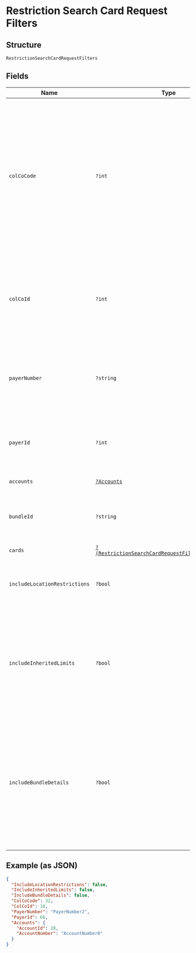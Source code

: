
# Restriction Search Card Request Filters

## Structure

`RestrictionSearchCardRequestFilters`

## Fields

| Name | Type | Tags | Description | Getter | Setter |
|  --- | --- | --- | --- | --- | --- |
| `colCoCode` | `?int` | Optional | Collecting Company Code (Shell Code) of the selected payer.<br>Mandatory for serviced OUs such as Romania, Latvia, Lithuania, Estonia, Ukraine etc. It is optional for other countries if ColCoID is provided.<br>Example:<br>86 for Philippines<br>5 for UK | getColCoCode(): ?int | setColCoCode(?int colCoCode): void |
| `colCoId` | `?int` | Optional | Collecting Company Id (in GFN) of the selected payer.<br>Optional if ColCoCode is passed else Mandatory.<br>Example:<br>1 for Philippines<br>5 for UK | getColCoId(): ?int | setColCoId(?int colCoId): void |
| `payerNumber` | `?string` | Optional | Payer Number of the selected payer.<br>Optional if PayerId is passed else Mandatory<br>Example: GB000000123 | getPayerNumber(): ?string | setPayerNumber(?string payerNumber): void |
| `payerId` | `?int` | Optional | Payer Id  of the selected payer.<br>Optional if PayerNumber is passed else Mandatory<br>Example: 123456 | getPayerId(): ?int | setPayerId(?int payerId): void |
| `accounts` | [`?Accounts`](../../doc/models/accounts.md) | Optional | - | getAccounts(): ?Accounts | setAccounts(?Accounts accounts): void |
| `bundleId` | `?string` | Optional | Identifier of the Card bundle in Gateway.<br>Optional if cards list is given, else mandatory. | getBundleId(): ?string | setBundleId(?string bundleId): void |
| `cards` | [`?(RestrictionSearchCardRequestFiltersCardsItems[])`](../../doc/models/restriction-search-card-request-filters-cards-items.md) | Optional | - | getCards(): ?array | setCards(?array cards): void |
| `includeLocationRestrictions` | `?bool` | Optional | Whether to include location restriction of the cards in the response<br>**Default**: `false` | getIncludeLocationRestrictions(): ?bool | setIncludeLocationRestrictions(?bool includeLocationRestrictions): void |
| `includeInheritedLimits` | `?bool` | Optional | When True: service will return the inherited values for the usage limits (from card-program or account as available) when it is not overridden on the card.<br>**Default**: `false` | getIncludeInheritedLimits(): ?bool | setIncludeInheritedLimits(?bool includeInheritedLimits): void |
| `includeBundleDetails` | `?bool` | Optional | When the value is True, API will return bundle Id associated with cards in the response, if available.<br>Note: Use ‘Null’ or ‘False’ for optimum performance. A delay in response is expected when set to ‘True’.<br>**Default**: `false` | getIncludeBundleDetails(): ?bool | setIncludeBundleDetails(?bool includeBundleDetails): void |

## Example (as JSON)

```json
{
  "IncludeLocationRestrictions": false,
  "IncludeInheritedLimits": false,
  "IncludeBundleDetails": false,
  "ColCoCode": 32,
  "ColCoId": 18,
  "PayerNumber": "PayerNumber2",
  "PayerId": 66,
  "Accounts": {
    "AccountId": 28,
    "AccountNumber": "AccountNumber0"
  }
}
```

